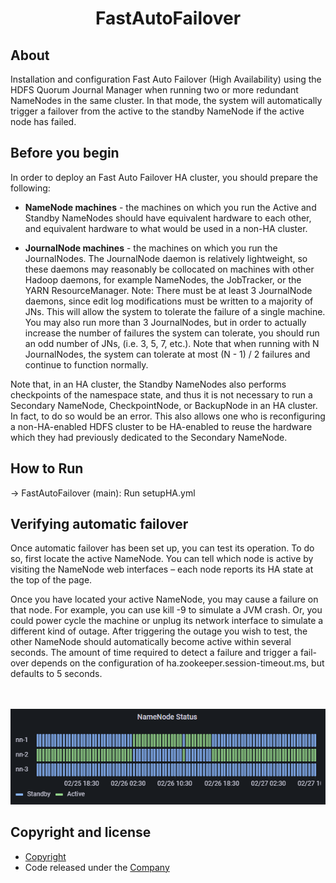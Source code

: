 <h1 align="center">FastAutoFailover</h1>

## About

Installation and configuration Fast Auto Failover (High Availability) using the HDFS Quorum Journal Manager when running two or more redundant NameNodes in the same cluster.
In that mode, the system will automatically trigger a failover from the active to the standby NameNode if the active node has failed.

## Before you begin
In order to deploy an Fast Auto Failover HA cluster, you should prepare the following:
- **NameNode machines** - the machines on which you run the Active and Standby NameNodes should have equivalent hardware to each other, and equivalent hardware to what would be used in a non-HA cluster.

- **JournalNode machines** - the machines on which you run the JournalNodes. The JournalNode daemon is relatively lightweight, so these daemons may reasonably be collocated on machines with other Hadoop daemons, for example NameNodes, the JobTracker, or the YARN ResourceManager. Note: There must be at least 3 JournalNode daemons, since edit log modifications must be written to a majority of JNs. This will allow the system to tolerate the failure of a single machine. You may also run more than 3 JournalNodes, but in order to actually increase the number of failures the system can tolerate, you should run an odd number of JNs, (i.e. 3, 5, 7, etc.). Note that when running with N JournalNodes, the system can tolerate at most (N - 1) / 2 failures and continue to function normally.

Note that, in an HA cluster, the Standby NameNodes also performs checkpoints of the namespace state, and thus it is not necessary to run a Secondary NameNode, CheckpointNode, or BackupNode in an HA cluster. In fact, to do so would be an error. This also allows one who is reconfiguring a non-HA-enabled HDFS cluster to be HA-enabled to reuse the hardware which they had previously dedicated to the Secondary NameNode.

## How to Run
-> FastAutoFailover (main): Run setupHA.yml


## Verifying automatic failover
Once automatic failover has been set up, you can test its operation. To do so, first locate the active NameNode. You can tell which node is active by visiting the NameNode web interfaces – each node reports its HA state at the top of the page.

Once you have located your active NameNode, you may cause a failure on that node. For example, you can use kill -9 <pid of NN> to simulate a JVM crash. Or, you could power cycle the machine or unplug its network interface to simulate a different kind of outage. After triggering the outage you wish to test, the other NameNode should automatically become active within several seconds. The amount of time required to detect a failure and trigger a fail-over depends on the configuration of ha.zookeeper.session-timeout.ms, but defaults to 5 seconds.


<br><br>![Dashboard screenshot](./docs/HA_HDFS_Switch_Example.png)

## Copyright and license
- [Copyright](https://github.com/cloudx-group/cxhadoop/blob/dev_budnevgv/cloudx/prometheus_exporter/COPYRIGHT)
- Code released under the [Company](https://www.cloudx.group/)